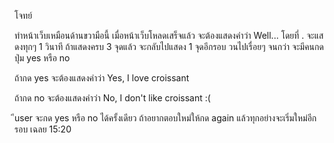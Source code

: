 โจทย์

ทำหน้าเว็บเหมือนด้านขวามือนี้ เมื่อหน้าเว็บโหลดเสร็จแล้ว
จะต้องแสดงคำว่า Well... โดยที่ . จะแสดงทุกๆ 1 วินาที
ถ้าแสดงครบ 3 จุดแล้ว จะกลับไปแสดง 1 จุดอีกรอบ
วนไปเรื่อยๆ จนกว่า จะมีคนกดปุ่ม
yes หรือ no

ถ้ากด yes จะต้องแสดงคำว่า
Yes, I love croissant

ถ้ากด no จะต้องแสดงคำว่า
No, I don\'t like croissant :(

ีuser จะกด yes หรือ no ได้ครั้งเดียว
ถ้าอยากตอบใหม่ให้กด again
แล้วทุกอย่างจะเริ่มใหม่อีกรอบ
เฉลย 15:20

